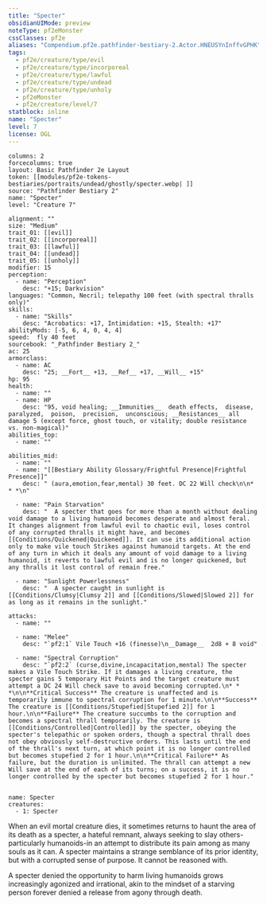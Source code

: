 ```yaml
---
title: "Specter"
obsidianUIMode: preview
noteType: pf2eMonster
cssClasses: pf2e
aliases: "Compendium.pf2e.pathfinder-bestiary-2.Actor.HNEUSYnInffvGPHK" 
tags:
  - pf2e/creature/type/evil
  - pf2e/creature/type/incorporeal
  - pf2e/creature/type/lawful
  - pf2e/creature/type/undead
  - pf2e/creature/type/unholy
  - pf2eMonster
  - pf2e/creature/level/7
statblock: inline
name: "Specter"
level: 7
license: OGL
---
```


```statblock
columns: 2
forcecolumns: true
layout: Basic Pathfinder 2e Layout
token: [[modules/pf2e-tokens-bestiaries/portraits/undead/ghostly/specter.webp| ]]
source: "Pathfinder Bestiary 2"
name: "Specter"
level: "Creature 7"

alignment: ""
size: "Medium"
trait_01: [[evil]]
trait_02: [[incorporeal]]
trait_03: [[lawful]]
trait_04: [[undead]]
trait_05: [[unholy]]
modifier: 15
perception:
  - name: "Perception"
    desc: "+15; Darkvision"
languages: "Common, Necril; telepathy 100 feet (with spectral thralls only)"
skills:
  - name: "Skills"
    desc: "Acrobatics: +17, Intimidation: +15, Stealth: +17"
abilityMods: [-5, 6, 4, 0, 4, 4]
speed:  fly 40 feet
sourcebook: "_Pathfinder Bestiary 2_"
ac: 25
armorclass:
  - name: AC
    desc: "25; __Fort__ +13, __Ref__ +17, __Will__ +15"
hp: 95
health:
  - name: ""
  - name: HP
    desc: "95, void healing; __Immunities__  death effects,  disease,  paralyzed,  poison,  precision,  unconscious; __Resistances__ all damage 5 (except force, ghost touch, or vitality; double resistance vs. non-magical)"
abilities_top:
  - name: ""

abilities_mid:
  - name: ""
  - name: "[[Bestiary Ability Glossary/Frightful Presence|Frightful Presence]]"
    desc: " (aura,emotion,fear,mental) 30 feet. DC 22 Will check\n\n* * *\n"

  - name: "Pain Starvation"
    desc: "  A specter that goes for more than a month without dealing void damage to a living humanoid becomes desperate and almost feral. It changes alignment from lawful evil to chaotic evil, loses control of any corrupted thralls it might have, and becomes [[Conditions/Quickened|Quickened]]. It can use its additional action only to make vile touch Strikes against humanoid targets. At the end of any turn in which it deals any amount of void damage to a living humanoid, it reverts to lawful evil and is no longer quickened, but any thralls it lost control of remain free."

  - name: "Sunlight Powerlessness"
    desc: "  A specter caught in sunlight is [[Conditions/Clumsy|Clumsy 2]] and [[Conditions/Slowed|Slowed 2]] for as long as it remains in the sunlight."

attacks:
  - name: ""

  - name: "Melee"
    desc: "`pf2:1` Vile Touch +16 (finesse)\n__Damage__  2d8 + 8 void"

  - name: "Spectral Corruption"
    desc: "`pf2:2` (curse,divine,incapacitation,mental) The specter makes a Vile Touch Strike. If it damages a living creature, the specter gains 5 temporary Hit Points and the target creature must attempt a DC 24 Will check save to avoid becoming corrupted.\n* * *\n\n**Critical Success** The creature is unaffected and is temporarily immune to spectral corruption for 1 minute.\n\n**Success** The creature is [[Conditions/Stupefied|Stupefied 2]] for 1 hour.\n\n**Failure** The creature succumbs to the corruption and becomes a spectral thrall temporarily. The creature is [[Conditions/Controlled|Controlled]] by the specter, obeying the specter's telepathic or spoken orders, though a spectral thrall does not obey obviously self-destructive orders. This lasts until the end of the thrall's next turn, at which point it is no longer controlled but becomes stupefied 2 for 1 hour.\n\n**Critical Failure** As failure, but the duration is unlimited. The thrall can attempt a new Will save at the end of each of its turns; on a success, it is no longer controlled by the specter but becomes stupefied 2 for 1 hour."
 
```

```encounter-table
name: Specter
creatures:
  - 1: Specter
```



When an evil mortal creature dies, it sometimes returns to haunt the area of its death as a specter, a hateful remnant, always seeking to slay others-particularly humanoids-in an attempt to distribute its pain among as many souls as it can. A specter maintains a strange semblance of its prior identity, but with a corrupted sense of purpose. It cannot be reasoned with.

A specter denied the opportunity to harm living humanoids grows increasingly agonized and irrational, akin to the mindset of a starving person forever denied a release from agony through death.
